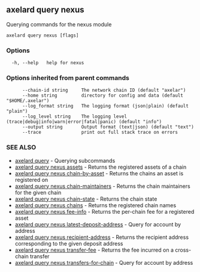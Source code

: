 ## axelard query nexus

Querying commands for the nexus module

```
axelard query nexus [flags]
```

### Options

```
  -h, --help   help for nexus
```

### Options inherited from parent commands

```
      --chain-id string     The network chain ID (default "axelar")
      --home string         directory for config and data (default "$HOME/.axelar")
      --log_format string   The logging format (json|plain) (default "plain")
      --log_level string    The logging level (trace|debug|info|warn|error|fatal|panic) (default "info")
      --output string       Output format (text|json) (default "text")
      --trace               print out full stack trace on errors
```

### SEE ALSO

- [axelard query](axelard_query.md)	 - Querying subcommands
- [axelard query nexus assets](axelard_query_nexus_assets.md)	 - Returns the registered assets of a chain
- [axelard query nexus chain-by-asset](axelard_query_nexus_chain-by-asset.md)	 - Returns the chains an asset is registered on
- [axelard query nexus chain-maintainers](axelard_query_nexus_chain-maintainers.md)	 - Returns the chain maintainers for the given chain
- [axelard query nexus chain-state](axelard_query_nexus_chain-state.md)	 - Returns the chain state
- [axelard query nexus chains](axelard_query_nexus_chains.md)	 - Returns the registered chain names
- [axelard query nexus fee-info](axelard_query_nexus_fee-info.md)	 - Returns the per-chain fee for a registered asset
- [axelard query nexus latest-deposit-address](axelard_query_nexus_latest-deposit-address.md)	 - Query for account by address
- [axelard query nexus recipient-address](axelard_query_nexus_recipient-address.md)	 - Returns the recipient address corresponding to the given deposit address
- [axelard query nexus transfer-fee](axelard_query_nexus_transfer-fee.md)	 - Returns the fee incurred on a cross-chain transfer
- [axelard query nexus transfers-for-chain](axelard_query_nexus_transfers-for-chain.md)	 - Query for account by address
